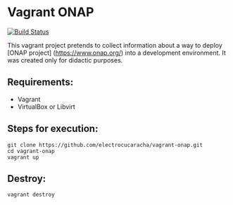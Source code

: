 # Vagrant ONAP

[![Build Status](https://api.travis-ci.org/electrocucaracha/vagrant-onap.svg?branch=master)](https://api.travis-ci.org/electrocucaracha/vagrant-onap)

This vagrant project pretends to collect information about a way to deploy [ONAP project] (https://www.onap.org/) into a development environment.  It was created only for didactic purposes.

## Requirements:

* Vagrant
* VirtualBox or Libvirt

## Steps for execution:

    git clone https://github.com/electrocucaracha/vagrant-onap.git
    cd vagrant-onap
    vagrant up

## Destroy:

    vagrant destroy
